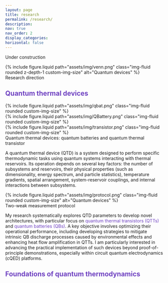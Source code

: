 ```yaml
---
layout: page
title: research
permalink: /research/
description:
nav: true
nav_order: 2
display_categories:
horizontal: false
---
```




<div class="row">
    <!-- Text column (left) -->
    <div class="col-sm-8">
        <p>Under construction</p>
    </div>
        <!-- Image column (right) -->
    <div class="col-sm-4">
        {% include figure.liquid 
           path="assets/img/venn.png" 
           class="img-fluid rounded z-depth-1 custom-img-size" 
           alt="Quantum devices" %}
        <div class="caption">Research direction</div>
    </div>
</div>


<h2><span style="color: #6f42c1;">Quantum thermal devices</span></h2>



<div class="row justify-content-sm-center">
    <div class="col-sm mt-3 mt-md-0">
        {% include figure.liquid path="assets/img/qbat.png" class="img-fluid rounded custom-img-size" %}
    </div>
    <div class="col-sm mt-3 mt-md-0">
        {% include figure.liquid path="assets/img/QBattery.png" class="img-fluid rounded custom-img-size" %}
    </div>
    <div class="col-sm mt-3 mt-md-0">
        {% include figure.liquid path="assets/img/transistor.png" class="img-fluid rounded custom-img-size" %}
    </div>
</div>
<div class="caption">
    Quantum thermal devices: quantum batteries and quantum thermal transistor
</div>



<div class="text-justify">
  <p>A quantum thermal device (QTD) is a system designed to perform specific thermodynamic tasks using quantum systems interacting with thermal reservoirs. Its operation depends on several key factors: the number of subsystems and reservoirs, their physical properties (such as dimensionality, energy spectrum, and particle statistics), temperature gradients, spatial arrangement, system-reservoir couplings, and internal interactions between subsystems.</p>
</div>

<div class="row">
    <!-- Image column (left) -->
    <div class="col-sm-4">
        {% include figure.liquid 
           path="assets/img/protocol.png" 
           class="img-fluid rounded custom-img-size" 
           alt="Quantum devices" %}
        <div class="caption">Two-weak measurement protocol</div>
    </div>
    <!-- Text column (right) -->
    <div class="col-sm-8">
        <p>My research systematically explores QTD parameters to develop novel architectures, with particular focus on <span style="color: #6f42c1;">quantum thermal transistors (QTTs)</span> and <span style="color: #6f42c1;">quantum batteries (QBs)</span>. A key objective involves optimizing their operational performance, including developing strategies to mitigate intrinsic QB discharge processes caused by environmental effects and enhancing heat flow amplification in QTTs. I am particularly interested in advancing the practical implementation of such devices beyond proof-of-principle demonstrations, especially within circuit quantum electrodynamics (cQED) platforms.</p>
    </div>
</div>









<h2><span style="color: #6f42c1;">Foundations of quantum thermodynamics</span></h2>
